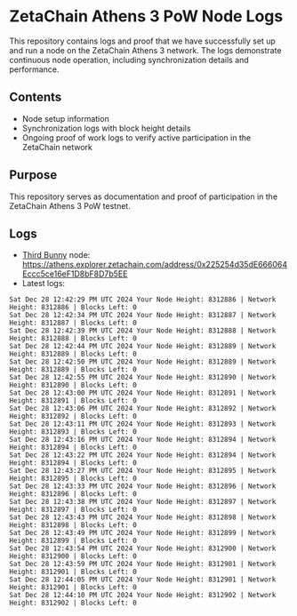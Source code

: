 # ZetaChain Athens 3 PoW Node Logs
This repository contains logs and proof that we have successfully set up and run a node on the ZetaChain Athens 3 network. The logs demonstrate continuous node operation, including synchronization details and performance.

## Contents
- Node setup information
- Synchronization logs with block height details
- Ongoing proof of work logs to verify active participation in the ZetaChain network

## Purpose
This repository serves as documentation and proof of participation in the ZetaChain Athens 3 PoW testnet.

## Logs

- [Third Bunny](https://thirdbunny.xyz/) node: https://athens.explorer.zetachain.com/address/0x225254d35dE666064Eccc5ce16eF1D8bF8D7b5EE
- Latest logs:
```
Sat Dec 28 12:42:29 PM UTC 2024 Your Node Height: 8312886 | Network Height: 8312886 | Blocks Left: 0
Sat Dec 28 12:42:34 PM UTC 2024 Your Node Height: 8312887 | Network Height: 8312887 | Blocks Left: 0
Sat Dec 28 12:42:39 PM UTC 2024 Your Node Height: 8312888 | Network Height: 8312888 | Blocks Left: 0
Sat Dec 28 12:42:44 PM UTC 2024 Your Node Height: 8312889 | Network Height: 8312889 | Blocks Left: 0
Sat Dec 28 12:42:50 PM UTC 2024 Your Node Height: 8312889 | Network Height: 8312889 | Blocks Left: 0
Sat Dec 28 12:42:55 PM UTC 2024 Your Node Height: 8312890 | Network Height: 8312890 | Blocks Left: 0
Sat Dec 28 12:43:00 PM UTC 2024 Your Node Height: 8312891 | Network Height: 8312891 | Blocks Left: 0
Sat Dec 28 12:43:06 PM UTC 2024 Your Node Height: 8312892 | Network Height: 8312892 | Blocks Left: 0
Sat Dec 28 12:43:11 PM UTC 2024 Your Node Height: 8312893 | Network Height: 8312893 | Blocks Left: 0
Sat Dec 28 12:43:16 PM UTC 2024 Your Node Height: 8312894 | Network Height: 8312894 | Blocks Left: 0
Sat Dec 28 12:43:22 PM UTC 2024 Your Node Height: 8312894 | Network Height: 8312894 | Blocks Left: 0
Sat Dec 28 12:43:27 PM UTC 2024 Your Node Height: 8312895 | Network Height: 8312895 | Blocks Left: 0
Sat Dec 28 12:43:33 PM UTC 2024 Your Node Height: 8312896 | Network Height: 8312896 | Blocks Left: 0
Sat Dec 28 12:43:38 PM UTC 2024 Your Node Height: 8312897 | Network Height: 8312897 | Blocks Left: 0
Sat Dec 28 12:43:43 PM UTC 2024 Your Node Height: 8312898 | Network Height: 8312898 | Blocks Left: 0
Sat Dec 28 12:43:49 PM UTC 2024 Your Node Height: 8312899 | Network Height: 8312899 | Blocks Left: 0
Sat Dec 28 12:43:54 PM UTC 2024 Your Node Height: 8312900 | Network Height: 8312900 | Blocks Left: 0
Sat Dec 28 12:43:59 PM UTC 2024 Your Node Height: 8312901 | Network Height: 8312901 | Blocks Left: 0
Sat Dec 28 12:44:05 PM UTC 2024 Your Node Height: 8312901 | Network Height: 8312901 | Blocks Left: 0
Sat Dec 28 12:44:10 PM UTC 2024 Your Node Height: 8312902 | Network Height: 8312902 | Blocks Left: 0
```
